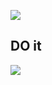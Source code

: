 [![](https://travis-ci.org/howardroark/do-button.svg)](https://travis-ci.org/howardroark/do-button)

## DO it

[![](https://do-it.surge.sh/do.svg)](https://do-it.surge.sh/howardroark/gravops) 
